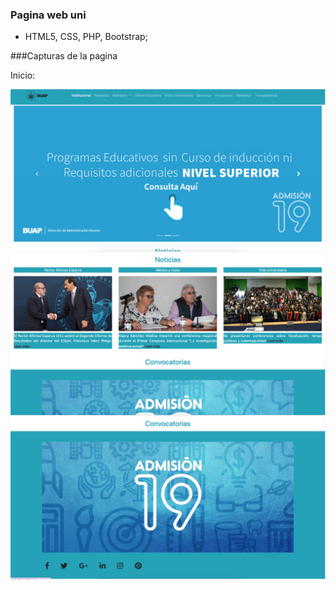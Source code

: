 ### Pagina web uni

- HTML5, CSS, PHP, Bootstrap;

###Capturas de la pagina

Inicio:

![](https://github.com/LensView/Pagina-web-Uni/blob/main/img/inicio.1.png)
![](https://github.com/LensView/Pagina-web-Uni/blob/main/img/inicio.2.png)
![](https://github.com/LensView/Pagina-web-Uni/blob/main/img/inicio.3.png)
